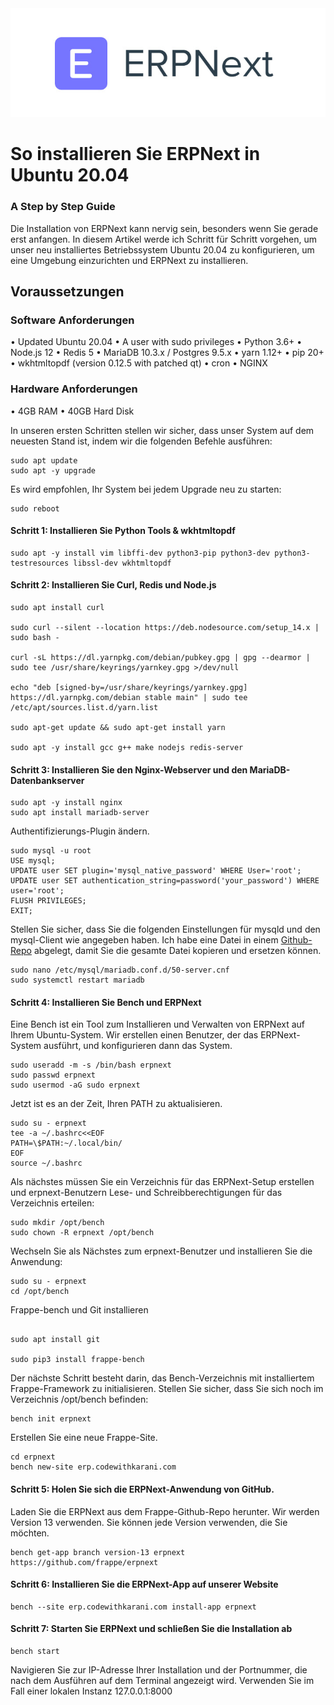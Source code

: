 <center>
 <img src="ERPNext-servidor-cloud.jpg">
</center>

# So installieren Sie ERPNext in Ubuntu 20.04
### A Step by Step Guide
Die Installation von ERPNext kann nervig sein, besonders wenn Sie gerade erst anfangen. In diesem Artikel werde ich Schritt für Schritt vorgehen, um unser neu installiertes Betriebssystem Ubuntu 20.04 zu konfigurieren, um eine Umgebung einzurichten und ERPNext zu installieren. 
## Voraussetzungen
### Software Anforderungen
•	Updated Ubuntu 20.04
•	A user with sudo privileges
•	Python 3.6+
•	Node.js 12
•	Redis 5
•	MariaDB 10.3.x / Postgres 9.5.x
•	yarn 1.12+
•	pip 20+
•	wkhtmltopdf (version 0.12.5 with patched qt)
•	cron
•	NGINX
### Hardware Anforderungen
•	4GB RAM
•	40GB Hard Disk
 
In unseren ersten Schritten stellen wir sicher, dass unser System auf dem neuesten Stand ist, indem wir die folgenden Befehle ausführen:
```
sudo apt update
sudo apt -y upgrade
```

Es wird empfohlen, Ihr System bei jedem Upgrade neu zu starten:
```
sudo reboot
```
#### Schritt 1: Installieren Sie Python Tools & wkhtmltopdf
```
sudo apt -y install vim libffi-dev python3-pip python3-dev python3-testresources libssl-dev wkhtmltopdf
```
#### Schritt 2: Installieren Sie Curl, Redis und Node.js
```
sudo apt install curl

sudo curl --silent --location https://deb.nodesource.com/setup_14.x | sudo bash -

curl -sL https://dl.yarnpkg.com/debian/pubkey.gpg | gpg --dearmor | sudo tee /usr/share/keyrings/yarnkey.gpg >/dev/null

echo "deb [signed-by=/usr/share/keyrings/yarnkey.gpg] https://dl.yarnpkg.com/debian stable main" | sudo tee /etc/apt/sources.list.d/yarn.list

sudo apt-get update && sudo apt-get install yarn

sudo apt -y install gcc g++ make nodejs redis-server
```
#### Schritt 3: Installieren Sie den Nginx-Webserver und den MariaDB-Datenbankserver
```
sudo apt -y install nginx
sudo apt install mariadb-server
```
Authentifizierungs-Plugin ändern.
```
sudo mysql -u root
USE mysql;
UPDATE user SET plugin='mysql_native_password' WHERE User='root';
UPDATE user SET authentication_string=password('your_password') WHERE user='root';
FLUSH PRIVILEGES;
EXIT;
```
Stellen Sie sicher, dass Sie die folgenden Einstellungen für mysqld und den mysql-Client wie angegeben haben. Ich habe eine Datei in einem [Github-Repo](https://github.com/SafdariAlireza/ERPNext_mariadb_conf) abgelegt, damit Sie die gesamte Datei kopieren und ersetzen können.
```
sudo nano /etc/mysql/mariadb.conf.d/50-server.cnf
sudo systemctl restart mariadb
```

#### Schritt 4: Installieren Sie Bench und ERPNext
Eine Bench ist ein Tool zum Installieren und Verwalten von ERPNext auf Ihrem Ubuntu-System. Wir erstellen einen Benutzer, der das ERPNext-System ausführt, und konfigurieren dann das System.
```
sudo useradd -m -s /bin/bash erpnext
sudo passwd erpnext
sudo usermod -aG sudo erpnext
```
Jetzt ist es an der Zeit, Ihren PATH zu aktualisieren.
```
sudo su - erpnext
tee -a ~/.bashrc<<EOF
PATH=\$PATH:~/.local/bin/
EOF
source ~/.bashrc
```

Als nächstes müssen Sie ein Verzeichnis für das ERPNext-Setup erstellen und erpnext-Benutzern Lese- und Schreibberechtigungen für das Verzeichnis erteilen:
```
sudo mkdir /opt/bench
sudo chown -R erpnext /opt/bench
```
Wechseln Sie als Nächstes zum erpnext-Benutzer und installieren Sie die Anwendung:
```
sudo su - erpnext
cd /opt/bench
```
Frappe-bench und Git installieren
```

sudo apt install git

sudo pip3 install frappe-bench
```

Der nächste Schritt besteht darin, das Bench-Verzeichnis mit installiertem Frappe-Framework zu initialisieren. Stellen Sie sicher, dass Sie sich noch im Verzeichnis /opt/bench befinden:
```
bench init erpnext
```
Erstellen Sie eine neue Frappe-Site.
```
cd erpnext
bench new-site erp.codewithkarani.com 
```
#### Schritt 5: Holen Sie sich die ERPNext-Anwendung von GitHub.
Laden Sie die ERPNext aus dem Frappe-Github-Repo herunter. Wir werden Version 13 verwenden. Sie können jede Version verwenden, die Sie möchten.
```
bench get-app branch version-13 erpnext https://github.com/frappe/erpnext
```
#### Schritt 6: Installieren Sie die ERPNext-App auf unserer Website
```
bench --site erp.codewithkarani.com install-app erpnext
```
#### Schritt 7: Starten Sie ERPNext und schließen Sie die Installation ab
```
bench start
```
Navigieren Sie zur IP-Adresse Ihrer Installation und der Portnummer, die nach dem Ausführen auf dem Terminal angezeigt wird. Verwenden Sie im Fall einer lokalen Instanz 127.0.0.1:8000

